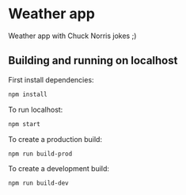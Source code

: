 # Weather app

Weather app with Chuck Norris jokes ;)

## Building and running on localhost

First install dependencies:

```sh
npm install
```

To run localhost:

```sh
npm start
```

To create a production build:

```sh
npm run build-prod
```

To create a development build:

```sh
npm run build-dev
```

